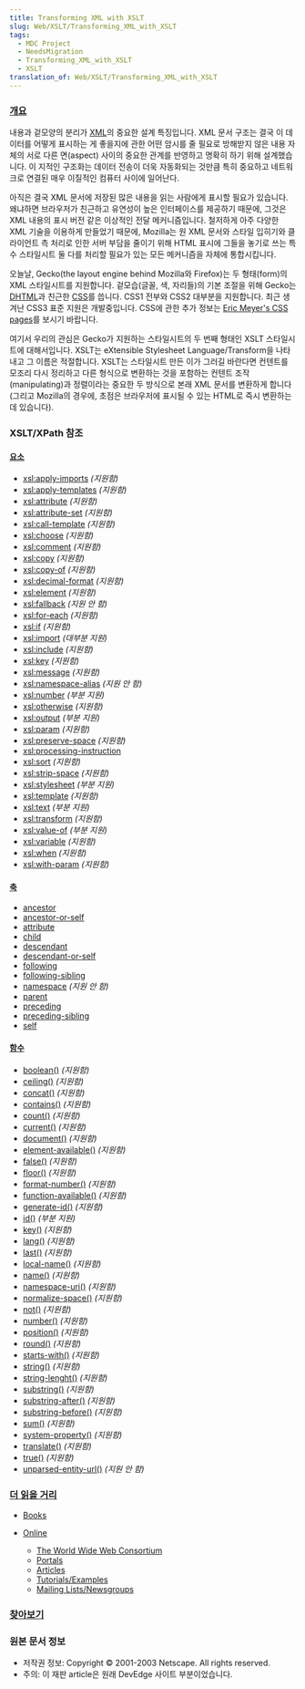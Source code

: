 ```yaml
---
title: Transforming XML with XSLT
slug: Web/XSLT/Transforming_XML_with_XSLT
tags:
  - MDC Project
  - NeedsMigration
  - Transforming_XML_with_XSLT
  - XSLT
translation_of: Web/XSLT/Transforming_XML_with_XSLT
---
```

### [개요](/ko/Transforming_XML_with_XSLT/An_Overview)

내용과 겉모양의 분리가 [XML](/ko/XML)의 중요한 설계 특징입니다. XML 문서 구조는 결국 이 데이터를 어떻게 표시하는 게 좋을지에 관한 어떤 암시를 줄 필요로 방해받지 않은 내용 자체의 서로 다른 면(aspect) 사이의 중요한 관계를 반영하고 명확히 하기 위해 설계했습니다. 이 지적인 구조화는 데이터 전송이 더욱 자동화되는 것만큼 특히 중요하고 네트워크로 연결된 매우 이질적인 컴퓨터 사이에 일어난다.

아직은 결국 XML 문서에 저장된 많은 내용을 읽는 사람에게 표시할 필요가 있습니다. 왜냐하면 브라우저가 친근하고 유연성이 높은 인터페이스를 제공하기 때문에, 그것은 XML 내용의 표시 버전 같은 이상적인 전달 메커니즘입니다. 철저하게 아주 다양한 XML 기술을 이용하게 만들었기 때문에, Mozilla는 원 XML 문서와 스타일 입히기와 클라이언트 측 처리로 인한 서버 부담을 줄이기 위해 HTML 표시에 그들을 놓기로 쓰는 특수 스타일시트 둘 다를 처리할 필요가 있는 모든 메커니즘을 자체에 통합시킵니다.

오늘날, Gecko(the layout engine behind Mozilla와 Firefox)는 두 형태(form)의 XML 스타일시트를 지원합니다. 겉모습(글꼴, 색, 자리들)의 기본 조절을 위해 Gecko는 [DHTML](/ko/DHTML)과 친근한 [CSS](/ko/CSS)를 씁니다. CSS1 전부와 CSS2 대부분을 지원합니다. 최근 생겨난 CSS3 표준 지원은 개발중입니다. CSS에 관한 추가 정보는 [Eric Meyer's CSS pages](http://www.meyerweb.com/eric/css/)를 보시기 바랍니다.

여기서 우리의 관심은 Gecko가 지원하는 스타일시트의 두 번째 형태인 XSLT 스타일시트에 대해서입니다. XSLT는 eXtensible Stylesheet Language/Transform을 나타내고 그 이름은 적절합니다. XSLT는 스타일시트 만든 이가 그러길 바란다면 컨텐트를 모조리 다시 정리하고 다른 형식으로 변환하는 것을 포함하는 컨텐트 조작(manipulating)과 정렬이라는 중요한 두 방식으로 본래 XML 문서를 변환하게 합니다(그리고 Mozilla의 경우에, 초점은 브라우저에 표시될 수 있는 HTML로 즉시 변환하는 데 있습니다).

### XSLT/XPath 참조

#### [요소](/ko/XSLT/Elements)

- [xsl:apply-imports](/ko/XSLT/apply-imports) _(지원함)_
- [xsl:apply-templates](/ko/XSLT/apply-templates) _(지원함)_
- [xsl:attribute](/ko/XSLT/attribute) _(지원함)_
- [xsl:attribute-set](/ko/XSLT/attribute-set) _(지원함)_
- [xsl:call-template](/ko/XSLT/call-template) _(지원함)_
- [xsl:choose](/ko/XSLT/choose) _(지원함)_
- [xsl:comment](/ko/XSLT/comment) _(지원함)_
- [xsl:copy](/ko/XSLT/copy) _(지원함)_
- [xsl:copy-of](/ko/XSLT/copy-of) _(지원함)_
- [xsl:decimal-format](/ko/XSLT/decimal-format) _(지원함)_
- [xsl:element](/ko/XSLT/element) _(지원함)_
- [xsl:fallback](/ko/XSLT/fallback) _(지원 안 함)_
- [xsl:for-each](/ko/XSLT/for-each) _(지원함)_
- [xsl:if](/ko/XSLT/if) _(지원함)_
- [xsl:import](/ko/XSLT/import) _(대부분 지원)_
- [xsl:include](/ko/XSLT/include) _(지원함)_
- [xsl:key](/ko/XSLT/key) _(지원함)_
- [xsl:message](/ko/XSLT/message) _(지원함)_
- [xsl:namespace-alias](/ko/XSLT/namespace-alias) _(지원 안 함)_
- [xsl:number](/ko/XSLT/number) _(부분 지원)_
- [xsl:otherwise](/ko/XSLT/otherwise) _(지원함)_
- [xsl:output](/ko/XSLT/output) _(부분 지원)_
- [xsl:param](/ko/XSLT/param) _(지원함)_
- [xsl:preserve-space](/ko/XSLT/preserve-space) _(지원함)_
- [xsl:processing-instruction](/ko/XSLT/processing-instruction)
- [xsl:sort](/ko/XSLT/sort) _(지원함)_
- [xsl:strip-space](/ko/XSLT/strip-space) _(지원함)_
- [xsl:stylesheet](/ko/XSLT/stylesheet) _(부분 지원)_
- [xsl:template](/ko/XSLT/template) _(지원함)_
- [xsl:text](/ko/XSLT/text) _(부분 지원)_
- [xsl:transform](/ko/XSLT/transform) _(지원함)_
- [xsl:value-of](/ko/XSLT/value-of) _(부분 지원)_
- [xsl:variable](/ko/XSLT/variable) _(지원함)_
- [xsl:when](/ko/XSLT/when) _(지원함)_
- [xsl:with-param](/ko/XSLT/with-param) _(지원함)_

#### [축](/ko/XPath/Axes)

- [ancestor](/ko/XPath/Axes/ancestor)
- [ancestor-or-self](/ko/XPath/Axes/ancestor-or-self)
- [attribute](/ko/XPath/Axes/attribute)
- [child](/ko/XPath/Axes/child)
- [descendant](/ko/XPath/Axes/descendant)
- [descendant-or-self](/ko/XPath/Axes/descendant-or-self)
- [following](/ko/XPath/Axes/following)
- [following-sibling](/ko/XPath/Axes/following-sibling)
- [namespace](/ko/XPath/Axes/namespace) _(지원 안 함)_
- [parent](/ko/XPath/Axes/parent)
- [preceding](/ko/XPath/Axes/preceding)
- [preceding-sibling](/ko/XPath/Axes/preceding-sibling)
- [self](/ko/XPath/Axes/self)

#### [함수](/ko/XPath/Functions)

- [boolean()](/ko/XPath/Functions/boolean) _(지원함)_
- [ceiling()](/ko/XPath/Functions/ceiling) _(지원함)_
- [concat()](/ko/XPath/Functions/concat) _(지원함)_
- [contains()](/ko/XPath/Functions/contains) _(지원함)_
- [count()](/ko/XPath/Functions/count) _(지원함)_
- [current()](/ko/XPath/Functions/current) _(지원함)_
- [document()](/ko/XPath/Functions/document) _(지원함)_
- [element-available()](/ko/XPath/Functions/element-available) _(지원함)_
- [false()](/ko/XPath/Functions/false) _(지원함)_
- [floor()](/ko/XPath/Functions/floor) _(지원함)_
- [format-number()](/ko/XPath/Functions/format-number) _(지원함)_
- [function-available()](/ko/XPath/Functions/function-available) _(지원함)_
- [generate-id()](/ko/XPath/Functions/generate-id) _(지원함)_
- [id()](/ko/XPath/Functions/id) _(부분 지원)_
- [key()](/ko/XPath/Functions/key) _(지원함)_
- [lang()](/ko/XPath/Functions/lang) _(지원함)_
- [last()](/ko/XPath/Functions/last) _(지원함)_
- [local-name()](/ko/XPath/Functions/local-name) _(지원함)_
- [name()](/ko/XPath/Functions/name) _(지원함)_
- [namespace-uri()](/ko/XPath/Functions/namespace-uri) _(지원함)_
- [normalize-space()](/ko/XPath/Functions/normalize-space) _(지원함)_
- [not()](/ko/XPath/Functions/not) _(지원함)_
- [number()](/ko/XPath/Functions/number) _(지원함)_
- [position()](/ko/XPath/Functions/position) _(지원함)_
- [round()](/ko/XPath/Functions/round) _(지원함)_
- [starts-with()](/ko/XPath/Functions/starts-with) _(지원함)_
- [string()](/ko/XPath/Functions/string) _(지원함)_
- [string-lenght()](/ko/XPath/Functions/string-length) _(지원함)_
- [substring()](/ko/XPath/Functions/substring) _(지원함)_
- [substring-after()](/ko/XPath/Functions/substring-after) _(지원함)_
- [substring-before()](/ko/XPath/Functions/substring-before) _(지원함)_
- [sum()](/ko/XPath/Functions/sum) _(지원함)_
- [system-property()](/ko/XPath/Functions/system-property) _(지원함)_
- [translate()](/ko/XPath/Functions/translate) _(지원함)_
- [true()](/ko/XPath/Functions/true) _(지원함)_
- [unparsed-entity-url()](/ko/XPath/Functions/unparsed-entity-url) _(지원 안 함)_

### [더 읽을 거리](/ko/Transforming_XML_with_XSLT/For_Further_Reading)

- [Books](/ko/Transforming_XML_with_XSLT/For_Further_Reading#Books)
- [Online](/ko/Transforming_XML_with_XSLT/For_Further_Reading#Online)

  - [The World Wide Web Consortium](/ko/Transforming_XML_with_XSLT/For_Further_Reading#The_World_Wide_Web_Consortium)
  - [Portals](/ko/Transforming_XML_with_XSLT/For_Further_Reading#Portals)
  - [Articles](/ko/Transforming_XML_with_XSLT/For_Further_Reading#Articles)
  - [Tutorials/Examples](/ko/Transforming_XML_with_XSLT/For_Further_Reading#Tutorials.2FExamples)
  - [Mailing Lists/Newsgroups](/ko/Transforming_XML_with_XSLT/For_Further_Reading#Mailing_Lists.2FNewsgroups)

### [찾아보기](/ko/Transforming_XML_with_XSLT/Index)

### 원본 문서 정보

- 저작권 정보: Copyright © 2001-2003 Netscape. All rights reserved.
- 주의: 이 재판 article은 원래 DevEdge 사이트 부분이었습니다.
